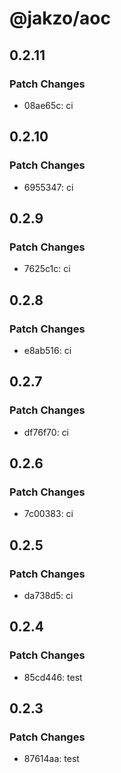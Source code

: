 # @jakzo/aoc

## 0.2.11

### Patch Changes

- 08ae65c: ci

## 0.2.10

### Patch Changes

- 6955347: ci

## 0.2.9

### Patch Changes

- 7625c1c: ci

## 0.2.8

### Patch Changes

- e8ab516: ci

## 0.2.7

### Patch Changes

- df76f70: ci

## 0.2.6

### Patch Changes

- 7c00383: ci

## 0.2.5

### Patch Changes

- da738d5: ci

## 0.2.4

### Patch Changes

- 85cd446: test

## 0.2.3

### Patch Changes

- 87614aa: test

